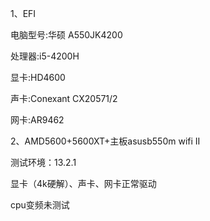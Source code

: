  
1、EFI
  
  电脑型号:华硕 A550JK4200
  
  处理器:i5-4200H
  
  显卡:HD4600
  
  声卡:Conexant CX20571/2
  
  网卡:AR9462
  
2、AMD5600+5600XT+主板asusb550m wifi II

 测试环境：13.2.1
  
 显卡（4k硬解）、声卡、网卡正常驱动
 
 cpu变频未测试
